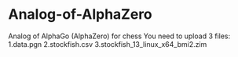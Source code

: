 # Analog-of-AlphaZero
 Analog of AlphaGo (AlphaZero) for chess
 You need to upload 3 files:
  1.data.pgn
  2.stockfish.csv
  3.stockfish_13_linux_x64_bmi2.zim
